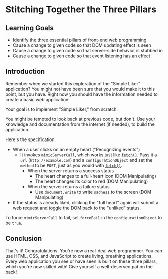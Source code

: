 # Stitching Together the Three Pillars

## Learning Goals

- Identify the three essential pillars of front-end web programming
- Cause a change to given code so that DOM updating effect is seen
- Cause a change to given code so that server-side behavior is stubbed in
- Cause a change to given code so that event listening has an effect

## Introduction

Remember when we started this exploration of the "Simple Liker" application?
You might not have been sure that you would make it to this point, but you
have. Right now you should have the information needed to create a basic web
application!

Your goal is to implement "Simple Liker," from scratch.

You might be tempted to look back at previous code, but don't. Use your
knowledge and documentation from the internet (if needed), to build the
application.

Here's the specification:

* When a user clicks on an empty heart ("Recognizing events")
  * It invokes `mimicServerCall`, which works just like [`fetch()`][fetch].
    Pass it a `url` (`http://example.com`) and a `configurationObject` and set
    the `method` to be `POST`, just as you would with [`fetch()`][fetch].
    * When the server returns a success status
      * The heart changes to a full-heart icon (DOM Manipulating)
      * The heart changes its color to red (DOM Manipulating)
    * When the server returns a failure status
      * Use `document.write` to write `sadness` to the screen (DOM
        Manipulating)
* If the status is already liked, clicking the "full heart" again will submit a
  web request and toggle the DOM back to the "unliked" status.

To force `mimicServerCall` to fail, set `forceFail` in the
`configurationObject` to be `true`.

## Conclusion

That's it! Congratulations. You're now a real-deal web programmer. You can use
HTML, CSS, and JavaScript to create living, breathing applications. Every web
application you see or have seen is built on these three pillars, which you're
now skilled with! Give yourself a well-deserved pat on the back!

[fetch]: https://developer.mozilla.org/en-US/docs/Web/API/Fetch_API/Using_Fetch
